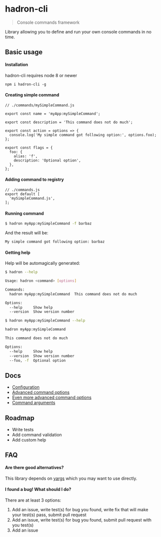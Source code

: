 # hadron-cli
> Console commands framework

Library allowing you to define and run your own console commands in no time.

## Basic usage
#### Installation
hadron-cli requires node 8 or newer

`npm i hadron-cli -g`

#### Creating simple command
```
// ./commands/mySimpleCommand.js

export const name = 'myApp:mySimpleCommand';

export const description = 'This command does not do much';

export const action = options => {
  console.log('My simple command got following option:', options.foo);
};

export const flags = {
  foo: {
    alias: 'f',
    description: 'Optional option',
  },
};
```

#### Adding command to registry
```
// ./commands.js
export default [
  'mySimpleCommand.js',
];
```

#### Running command
```bash
$ hadron myApp:mySimpleCommand -f barbaz
```
And the result will be:
```
My simple command got following option: barbaz
```

#### Getting help
Help will be automagically generated:
```bash
$ hadron --help

Usage: hadron <command> [options]

Commands:
  hadron myApp:mySimpleCommand  This command does not do much

Options:
  --help     Show help                                                 [boolean]
  --version  Show version number                                       [boolean]

```

```bash
$ hadron myApp:mySimpleCommand --help

hadron myApp:mySimpleCommand

This command does not do much

Options:
  --help     Show help                                                 [boolean]
  --version  Show version number                                       [boolean]
  --foo, -f  Optional option
```

## Docs
- [Configuration](docs/configuration.md)
- [Advanced command options](docs/advancedOptions.md)
- [Even more advanced command options](docs/moreAdvancedOptions.md)
- [Command arguments](docs/arguments.md)

## Roadmap
- Write tests
- Add command validation
- Add custom help

## FAQ
#### Are there good alternatives?
This library depends on [yargs](https://github.com/yargs/yargs) which you may want to use directly.

#### I found a bug! What should I do?
There are at least 3 options:
1. Add an issue, write test(s) for bug you found, write fix that will make your test(s) pass, submit pull request
2. Add an issue, write test(s) for bug you found, submit pull request with you test(s)
3. Add an issue